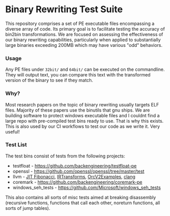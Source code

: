 # Binary Rewriting Test Suite

This repository comprises a set of PE executable files encompassing a diverse array of code. Its primary goal is to facilitate testing the accuracy of bin2bin transformations. We are focused on assessing the effectiveness of our binary rewriting capabilities, particularly when applied to substantially large binaries exceeding 200MB which may have various "odd" behaviors.

### Usage 

Any PE files under `32bit/` and `64bit/` can be executed on the commandline. They will output text, you can compare this text with the transformed version of the binary to see if they match.

### Why?

Most research papers on the topic of binary rewriting usually targets ELF files. Majority of these papers use the binutils that gnu ships. We are building software to protect windows executable files and I couldnt find a large repo with pre-compiled test bins ready to use. That is why this exists. This is also used by our CI workflows to test our code as we write it. Very useful!

### Test List

The test bins consist of tests from the following projects:

- testfloat - https://github.com/backengineering/testfloat-pe
- openssl - https://github.com/openssl/openssl/tree/master/test
- llvm - [JIT Fibonacci](https://github.com/llvm/llvm-project/tree/main/llvm/examples/Fibonacci), [IRTransforms](https://github.com/llvm/llvm-project/tree/main/llvm/examples/IRTransforms), [OrcV2Examples](https://github.com/llvm/llvm-project/tree/main/llvm/examples/OrcV2Examples), [clang](https://clang.llvm.org/docs/UsersManual.html)
- coremark - https://github.com/backengineering/coremark-pe
- windows_seh_tests - https://github.com/Microsoft/windows_seh_tests

This also contains all sorts of misc tests aimed at breaking disassembly (recursive functions, functions that call each other, noreturn functions, all sorts of jump tables).
